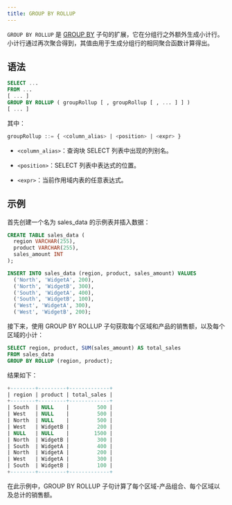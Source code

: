 ```yaml
---
title: GROUP BY ROLLUP
---
```


`GROUP BY ROLLUP` 是 [GROUP BY](index.md) 子句的扩展，它在分组行之外额外生成小计行。小计行通过再次聚合得到，其值由用于生成分组行的相同聚合函数计算得出。

## 语法

```sql
SELECT ...
FROM ...
[ ... ]
GROUP BY ROLLUP ( groupRollup [ , groupRollup [ , ... ] ] )
[ ... ]
```

其中：
```sql
groupRollup ::= { <column_alias> | <position> | <expr> }
```

- `<column_alias>`：查询块 SELECT 列表中出现的列别名。

- `<position>`：SELECT 列表中表达式的位置。

- `<expr>`：当前作用域内表的任意表达式。


## 示例

首先创建一个名为 sales_data 的示例表并插入数据：
```sql
CREATE TABLE sales_data (
  region VARCHAR(255),
  product VARCHAR(255),
  sales_amount INT
);

INSERT INTO sales_data (region, product, sales_amount) VALUES
  ('North', 'WidgetA', 200),
  ('North', 'WidgetB', 300),
  ('South', 'WidgetA', 400),
  ('South', 'WidgetB', 100),
  ('West', 'WidgetA', 300),
  ('West', 'WidgetB', 200);
```

接下来，使用 GROUP BY ROLLUP 子句获取每个区域和产品的销售额，以及每个区域的小计：
```sql
SELECT region, product, SUM(sales_amount) AS total_sales
FROM sales_data
GROUP BY ROLLUP (region, product);
```

结果如下：
```sql
+--------+---------+-------------+
| region | product | total_sales |
+--------+---------+-------------+
| South  | NULL    |         500 |
| West   | NULL    |         500 |
| North  | NULL    |         500 |
| West   | WidgetB |         200 |
| NULL   | NULL    |        1500 |
| North  | WidgetB |         300 |
| South  | WidgetA |         400 |
| North  | WidgetA |         200 |
| West   | WidgetA |         300 |
| South  | WidgetB |         100 |
+--------+---------+-------------+
```

在此示例中，GROUP BY ROLLUP 子句计算了每个区域-产品组合、每个区域以及总计的销售额。